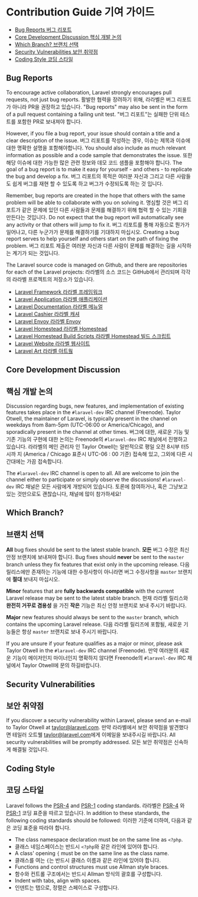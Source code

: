 # Contribution Guide 기여 가이드

- [Bug Reports 버그 리포트](#bug-reports)
- [Core Development Discussion 핵심 개발 논의](#core-development-discussion)
- [Which Branch? 브랜치 선택](#which-branch)
- [Security Vulnerabilities 보안 취약점](#security-vulnerabilities)
- [Coding Style 코딩 스타일](#coding-style)

<a name="bug-reports"></a>
## Bug Reports

To encourage active collaboration, Laravel strongly encourages pull requests, not just bug reports. 활발한 협력을 장려하기 위해, 라라벨은 버그 리포트가 아니라 PR을 권장하고 있습니다. "Bug reports" may also be sent in the form of a pull request containing a failing unit test. "버그 리포트"는 실패한 단위 테스트를 포함한 PR로 보내져야 합니다. 

However, if you file a bug report, your issue should contain a title and a clear description of the issue. 버그 리포트를 작성하는 경우, 이슈는 제목과 이슈에 대한 명확한 설명을 포함해야합니다. You should also include as much relevant information as possible and a code sample that demonstrates the issue. 또한 해당 이슈에 대한 가능한 많은 관련 정보와 데모 코드 샘플을 포함해야 합니다. The goal of a bug report is to make it easy for yourself - and others - to replicate the bug and develop a fix. 버그 리포트의 목적은 여러분 자신과 그리고 다른 사람들도 쉽게 버그를 재현 할 수 있도록 하고 버그가 수정되도록 하는 것 입니다.

Remember, bug reports are created in the hope that others with the same problem will be able to collaborate with you on solving it. 명심할 것은 버그 리포트가 같은 문제에 있던 다른 사람들과 문제를 해결하기 위해 협력 할 수 있는 기회을 만든다는 것입니다. Do not expect that the bug report will automatically see any activity or that others will jump to fix it. 버그 리포트를 통해 자동으로 뭔가가 일어나고, 다른 누군가가 문제를 해결하기를 기대하지 마십시오. Creating a bug report serves to help yourself and others start on the path of fixing the problem. 버그 리포트 제출은 여러분 자신과 다른 사람이 문제를 해결하는 길을 시작하는 계기가 되는 것입니다. 

The Laravel source code is managed on Github, and there are repositories for each of the Laravel projects: 라라벨의 소스 코드는 GitHub에서 관리되며 각각의 라라벨 프로젝트의 저장소가 있습니다.

- [Laravel Framework 라라벨 프레임워크](https://github.com/laravel/framework) 
- [Laravel Application 라라벨 애플리케이션](https://github.com/laravel/laravel)
- [Laravel Documentation 라라벨 메뉴얼](https://github.com/laravel/docs)
- [Laravel Cashier 라라벨 캐셔](https://github.com/laravel/cashier)
- [Laravel Envoy 라라벨 Envoy](https://github.com/laravel/envoy)
- [Laravel Homestead 라라벨 Homestead](https://github.com/laravel/homestead)
- [Laravel Homestead Build Scripts 라라벨 Homestead 빌드 스크립트](https://github.com/laravel/settler)
- [Laravel Website 라라벨 웹사이트](https://github.com/laravel/website)
- [Laravel Art 라라벨 아트웤](https://github.com/laravel/art)

<a name="core-development-discussion"></a>
## Core Development Discussion
## 핵심 개발 논의

Discussion regarding bugs, new features, and implementation of existing features takes place in the `#laravel-dev` IRC channel (Freenode). Taylor Otwell, the maintainer of Laravel, is typically present in the channel on weekdays from 8am-5pm (UTC-06:00 or America/Chicago), and sporadically present in the channel at other times. 버그에 대한, 새로운 기능 및 기존 기능의 구현에 대한 논의는 Freenode의 `#laravel-dev` IRC 채널에서 진행하고 있습니다. 라라벨의 메인 관리자 인 Taylor Otwell는 일반적으로 평일 오전 8시부 터5 시까 지 (America / Chicago 표준시 UTC-06 : 00 기준) 접속해 있고, 그외에 다른 시간대에는 가끔 접속합니다. 

The `#laravel-dev` IRC channel is open to all. All are welcome to join the channel either to participate or simply observe the discussions! `#laravel-dev` IRC 채널은 모든 사람에게 개방되어 있습니다. 토론에 참여하거나, 혹은 그냥보고 있는 것만으로도 괜찮습니다, 채널에 많이 참가하세요!

<a name="which-branch"></a>
## Which Branch?
## 브랜치 선택

**All** bug fixes should be sent to the latest stable branch. **모든** 버그 수정은 최신 안정 브랜치에 보내져야 합니다. Bug fixes should **never** be sent to the `master` branch unless they fix features that exist only in the upcoming release. 다음 릴리스에만 존재하는 기능에 대한 수정사항이 아니라면 버그 수정사항을 `master` 브랜치에 **절대** 보내지 마십시오.

**Minor** features that are **fully backwards compatible** with the current Laravel release may be sent to the latest stable branch. 현재 라라벨 릴리스와 **완전히 거꾸로 겸용성** 을 가진 **작은** 기능은 최신 안정 브랜치로 보내 주시기 바랍니다.

**Major** new features should always be sent to the `master` branch, which contains the upcoming Laravel release. 다음 라라벨 릴리즈에 포함될, 새로운 기능들은 항상 `master` 브랜치로 보내 주시기 바랍니다.

If you are unsure if your feature qualifies as a major or minor, please ask Taylor Otwell in the `#laravel-dev` IRC channel (Freenode). 만약 여러분의 새로운 기능이 메이저인지 마이너인지 명확하지 않다면 Freenode의 `#laravel-dev` IRC 채널에서 Taylor Otwell에 문의 하길바랍니다.

<a name="security-vulnerabilities"></a>
## Security Vulnerabilities
## 보안 취약점

If you discover a security vulnerability within Laravel, please send an e-mail to Taylor Otwell at <a href="mailto:taylor@laravel.com">taylor@laravel.com</a>. 만약 라라벨에서 보안 취약점을 발견했다면 테일러 오트웰 <a href="mailto:taylor@laravel.com">taylor@laravel.com</a>에게 이메일을 보내주시길 바랍니다. All security vulnerabilities will be promptly addressed. 모든 보안 취약점은 신속하게 해결될 것입니다. 

<a name="coding-style"></a>
## Coding Style
## 코딩 스타일

Laravel follows the [PSR-4](https://github.com/php-fig/fig-standards/blob/master/accepted/PSR-4-autoloader.md) and [PSR-1](https://github.com/php-fig/fig-standards/blob/master/accepted/PSR-1-basic-coding-standard.md) coding standards. 라라벨은 [PSR-4](https://github.com/php-fig/fig-standards/blob/master/accepted/PSR-4-autoloader.md) 와 [PSR-1](https://github.com/php-fig/fig-standards/blob/master/accepted/PSR-1-basic-coding-standard.md) 코딩 표준을 따르고 있습니다. In addition to these standards, the following coding standards should be followed: 이러한 기준에 더하여, 다음과 같은 코딩 표준을 따라야 합니다. 

- The class namespace declaration must be on the same line as `<?php`.
- 클래스 네임스페이스는 반드시 `<?php`와 같은 라인에 있어야 합니다. 
- A class' opening `{` must be on the same line as the class name.
- 클래스를 여는 `{`는 반드시 클래스 이름과 같은 라인에 있어야 합니다. 
- Functions and control structures must use Allman style braces.
- 함수와 컨트롤 구조에서는 반드시 Allman 방식의 괄호를 구성합니다. 
- Indent with tabs, align with spaces.
- 인덴트는 탭으로, 정렬은 스페이스로 구성합니다. 
